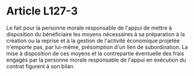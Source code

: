 # Article L127-3

Le fait pour la personne morale responsable de l'appui de mettre à disposition du bénéficiaire les moyens nécessaires à sa préparation à la création ou la reprise et à la gestion de l'activité économique projetée n'emporte pas, par lui-même, présomption d'un lien de subordination.   La mise à disposition de ces moyens et la contrepartie éventuelle des frais engagés par la personne morale responsable de l'appui en exécution du contrat figurent à son bilan.